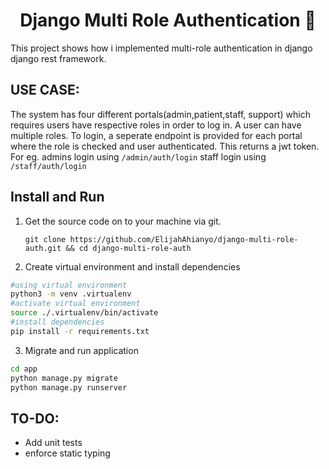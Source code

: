 <h1 align="center">Django Multi Role Authentication 👋</h1>

This project shows how i implemented multi-role authentication in django django rest framework.

## USE CASE:
The system has four different portals(admin,patient,staff, support) which requires users have respective roles in order to log in.
A user can have multiple roles.
To login, a seperate endpoint is provided for each portal where the role is checked and user authenticated. This returns a jwt token. 
For eg. 
admins login using `/admin/auth/login`
staff login using `/staff/auth/login`



## Install and Run

1. Get the source code on to your machine via git.

    ```shell
    git clone https://github.com/ElijahAhianyo/django-multi-role-auth.git && cd django-multi-role-auth
    ```

2. Create virtual environment and install dependencies
```sh
#using virtual environment
python3 -m venv .virtualenv
#activate virtual environment
source ./.virtualenv/bin/activate
#install dependencies
pip install -r requirements.txt
```

3. Migrate and run application
```sh
cd app
python manage.py migrate
python manage.py runserver
```



## TO-DO:
- Add unit tests
- enforce static typing